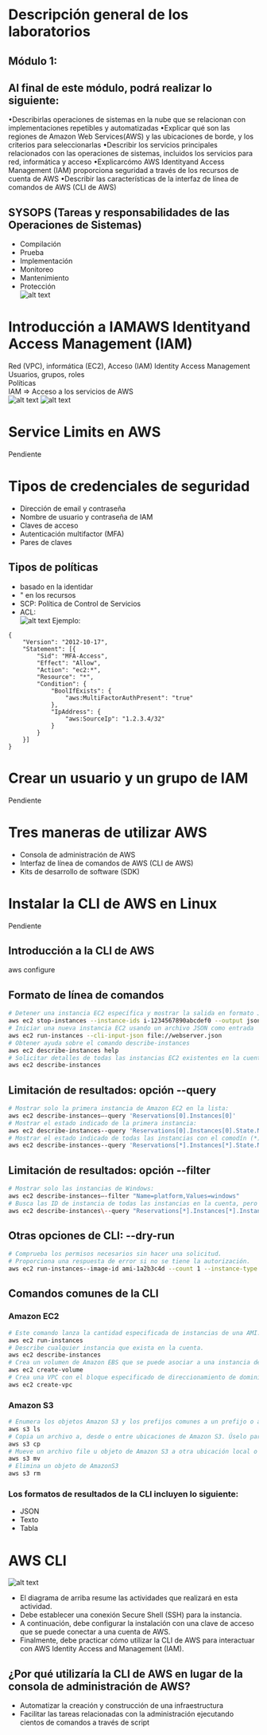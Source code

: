# Descripción general de los laboratorios
## Módulo 1:
## Al final de este módulo, podrá realizar lo siguiente:
•Describirlas operaciones de sistemas en la nube que se relacionan con implementaciones repetibles y automatizadas
•Explicar qué son las regiones de Amazon Web Services(AWS) y las ubicaciones de borde, y los criterios para seleccionarlas 
•Describir los servicios principales relacionados con las operaciones de sistemas, incluidos los servicios para red, informática y acceso
•Explicarcómo AWS Identityand Access Management (IAM) proporciona seguridad a través de los recursos de cuenta de AWS
•Describir las características de la interfaz de línea de comandos de AWS (CLI de AWS)
## SYSOPS (Tareas y responsabilidades de las Operaciones de Sistemas)
- Compilación
- Prueba
- Implementación
- Monitoreo
- Mantenimiento
- Protección <br>
![alt text](img/Operacionesdesistemasenlanube.png)
# Introducción a IAMAWS Identityand Access Management (IAM)
Red (VPC), informática (EC2), Acceso (IAM) Identity Access Management<br>
Usuarios, grupos, roles<br>
Políticas<br>
IAM => Acceso a los servicios de AWS <br>
![alt text](img/auth.png)
![alt text](img/serviciosclave.png)
# Service Limits en AWS
Pendiente 
# Tipos de credenciales de seguridad
- Dirección de email y contraseña
- Nombre de usuario y contraseña de IAM
- Claves de acceso 
- Autenticación multifactor (MFA) 
- Pares de claves
## Tipos de políticas
- basado en la identidar
- " en los recursos
- SCP: Política de Control de Servicios
- ACL: <br>
![alt text](img/alcanceaws.png)
Ejemplo:
```
{
    "Version": "2012-10-17",
    "Statement": [{
        "Sid": "MFA-Access",
        "Effect": "Allow",
        "Action": "ec2:*",
        "Resource": "*",
        "Condition": {
            "BoolIfExists": {
                "aws:MultiFactorAuthPresent": "true"
            },
            "IpAddress": {
                "aws:SourceIp": "1.2.3.4/32"
            }
        }
    }]
}
```
# Crear un usuario y un grupo de IAM
Pendiente
# Tres maneras de utilizar AWS
- Consola de administración de AWS
- Interfaz de línea de comandos de AWS (CLI de AWS)
- Kits de desarrollo de software (SDK)
# Instalar la CLI de AWS en Linux
Pendiente
## Introducción a la CLI de AWS
aws configure
## Formato de línea de comandos
```bash
# Detener una instancia EC2 específica y mostrar la salida en formato JSON
aws ec2 stop-instances --instance-ids i-1234567890abcdef0 --output json
# Iniciar una nueva instancia EC2 usando un archivo JSON como entrada
aws ec2 run-instances --cli-input-json file://webserver.json
# Obtener ayuda sobre el comando describe-instances
aws ec2 describe-instances help
# Solicitar detalles de todas las instancias EC2 existentes en la cuenta
aws ec2 describe-instances
```
## Limitación de resultados: opción --query
```bash
# Mostrar solo la primera instancia de Amazon EC2 en la lista:
aws ec2 describe-instances–-query 'Reservations[0].Instances[0]'
# Mostrar el estado indicado de la primera instancia:
aws ec2 describe-instances--query 'Reservations[0].Instances[0].State.Name'
# Mostrar el estado indicado de todas las instancias con el comodín (*):
aws ec2 describe-instances--query 'Reservations[*].Instances[*].State.Name'
```
## Limitación de resultados: opción --filter
```bash
# Mostrar solo las instancias de Windows:
aws ec2 describe-instances–-filter "Name=platform,Values=windows"
# Busca las ID de instancia de todas las instancias en la cuenta, pero muestra solo las ID de las instancias t2.micro y t2.small:
aws ec2 describe-instances\--query "Reservations[*].Instances[*].InstanceId” \–-filter “Name=instance-type,Values=t2.micro,t2.small”
```
## Otras opciones de CLI: --dry-run
```bash
# Comprueba los permisos necesarios sin hacer una solicitud.
# Proporciona una respuesta de error si no se tiene la autorización.
aws ec2 run-instances--image-id ami-1a2b3c4d --count 1 --instance-type c5.large --key-name MyKeyPair --security-groups MySecurityGroup --dry-run
```
## Comandos comunes de la CLI
### Amazon EC2
```bash
# Este comando lanza la cantidad especificada de instancias de una AMI. 
aws ec2 run-instances
# Describe cualquier instancia que exista en la cuenta.
aws ec2 describe-instances 
# Crea un volumen de Amazon EBS que se puede asociar a una instancia de la misma zona de disponibilidad. 
aws ec2 create-volume
# Crea una VPC con el bloque especificado de direccionamiento de dominios sin clase (CIDR)
aws ec2 create-vpc
```
### Amazon S3
```bash
# Enumera los objetos Amazon S3 y los prefijos comunes a un prefijo o a todos los buckets de Amazon S3. De manera opcional, especifique un bucket específico en la cuenta, y el comando lsenumerará los Pendientes del bucket especificado.
aws s3 ls
# Copia un archivo a, desde o entre ubicaciones de Amazon S3. Úselo para copiar archivos locales a Amazon S3, copiar un archivo desde Amazon S3 a un portátil o copiar archivos de Amazon S3 a otras ubicaciones de Amazon S3. 
aws s3 cp
# Mueve un archivo file u objeto de Amazon S3 a otra ubicación local o en Amazon S3.
aws s3 mv
# Elimina un objeto de AmazonS3
aws s3 rm
```
### Los formatos de resultados de la CLI incluyen lo siguiente:
- JSON
- Texto
- Tabla
# AWS CLI
![alt text](img/awscli.png)
- El diagrama de arriba resume las actividades que realizará en esta actividad.
- Debe establecer una conexión Secure Shell (SSH) para la instancia. 
- A continuación, debe configurar la instalación con una clave de acceso que se puede conectar a una cuenta de AWS. 
- Finalmente, debe practicar cómo utilizar la CLI de AWS para interactuar con AWS Identity Access and Management (IAM).
## ¿Por qué utilizaría la CLI de AWS en lugar de la consola de administración de AWS?
- Automatizar la creación y construcción de una infraestructura
- Facilitar las tareas relacionadas con la administración ejecutando cientos de comandos a través de script
